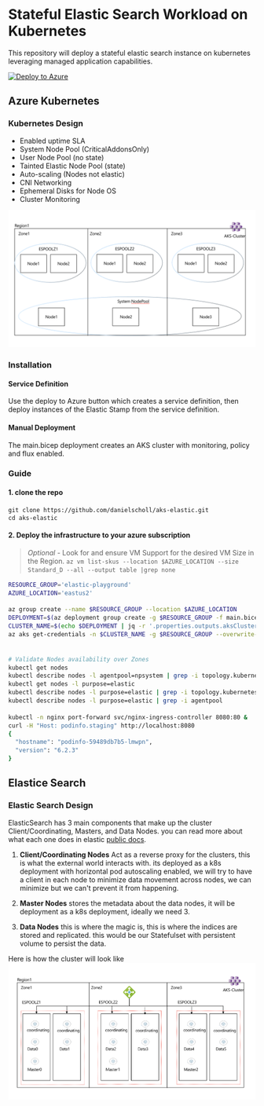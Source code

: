 # Stateful Elastic Search Workload on Kubernetes

This repository will deploy a stateful elastic search instance on kubernetes leveraging managed application capabilities.

[![Deploy to Azure](http://azuredeploy.net/deploybutton.png)](https://portal.azure.com/#create/Microsoft.Template/uri/https%3A%2F%2Fraw.githubusercontent.com%2Fdanielscholl%2Faks-elastic%2Fmain%2Fazuredeploy.json)


## Azure Kubernetes

### Kubernetes Design

- Enabled uptime SLA
- System Node Pool (CriticalAddonsOnly)
- User Node Pool (no state)
- Tainted Elastic Node Pool (state)
- Auto-scaling (Nodes not elastic)
- CNI Networking
- Ephemeral Disks for Node OS
- Cluster Monitoring

![ES AKS Cluster](images/es-aks-cluster.png)


### Installation

#### Service Definition

Use the deploy to Azure button which creates a service definition, then deploy instances of the Elastic Stamp from the service definition.

#### Manual Deployment

The main.bicep deployment creates an AKS cluster with monitoring, policy and flux enabled.

### Guide

#### 1. clone the repo

```
git clone https://github.com/danielscholl/aks-elastic.git
cd aks-elastic
```

#### 2. Deploy the infrastructure to your azure subscription

> _Optional_ - Look for and ensure VM Support for the desired VM Size in the Region.
  `az vm list-skus --location $AZURE_LOCATION --size Standard_D --all --output table |grep none`


```bash
RESOURCE_GROUP='elastic-playground'
AZURE_LOCATION='eastus2'

az group create --name $RESOURCE_GROUP --location $AZURE_LOCATION
DEPLOYMENT=$(az deployment group create -g $RESOURCE_GROUP -f main.bicep -o json)
CLUSTER_NAME=$(echo $DEPLOYMENT | jq -r '.properties.outputs.aksClusterName.value')
az aks get-credentials -n $CLUSTER_NAME -g $RESOURCE_GROUP --overwrite-existing


# Validate Nodes availability over Zones
kubectl get nodes
kubectl describe nodes -l agentpool=npsystem | grep -i topology.kubernetes.io/zone
kubectl get nodes -l purpose=elastic
kubectl describe nodes -l purpose=elastic | grep -i topology.kubernetes.io/zone
kubectl describe nodes -l purpose=elastic | grep -i agentpool

kubectl -n nginx port-forward svc/nginx-ingress-controller 8080:80 &
curl -H "Host: podinfo.staging" http://localhost:8080
{
  "hostname": "podinfo-59489db7b5-lmwpn",
  "version": "6.2.3"
}
```

## Elastice Search

### Elastic Search Design

ElasticSearch has 3 main components that make up the cluster Client/Coordinating, Masters, and Data Nodes. you can read more about what each one does in elastic [public docs](https://www.elastic.co/guide/index.html).

1. **Client/Coordinating Nodes** Act as a reverse proxy for the clusters, this is what the external world interacts with. its deployed as a k8s deployment with horizontal pod autoscaling enabled, we will try to have a client in each node to minimize data movement across nodes, we can minimize but we can't prevent it from happening.

2. **Master Nodes** stores the metadata about the data nodes, it will be deployment as a k8s deployment, ideally we need 3.

3. **Data Nodes** this is where the magic is, this is where the indices are stored and replicated. this would be our Statefulset with persistent volume to persist the data.

Here is how the cluster will look like
![ES Cluster](images/es-cluster.png)
